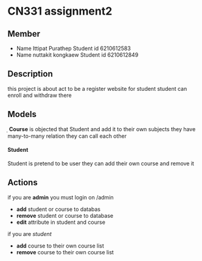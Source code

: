 CN331 assignment2
====
Member
----
- Name Ittipat Purathep Student id 6210612583
- Name nuttakit kongkaew Student id 6210612849

Description
----
this project is about  act to be a register website for student
student can enroll and withdraw there 

Models
---
ฺฺ
**Course** is objected that Student and add it to their own subjects they have many-to-many relation they can call each other 

#### Student
Student is pretend to be user they can add their own course and remove it


## Actions
if you are __admin__ 
you must login on /admin
- **add** student or course to databas
- **remove** student or course to database
- **edit** attribute in student and course

if you are _student_
- **add** course to their own course list
- **remove** course to their own course list

